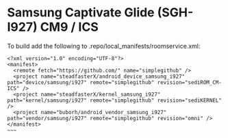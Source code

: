 # Samsung Captivate Glide (SGH-I927) CM9 / ICS

To build add the following to .repo/local_manifests/roomservice.xml:

~~~~
<?xml version="1.0" encoding="UTF-8"?>
<manifest>
  <remote fetch="https://github.com/" name="simplegithub" />
  <project name="steadfasterX/android_device_samsung_i927" path="device/samsung/i927" remote="simplegithub" revision="sediROM_CM-ICS" />
  <project name="steadfasterX/kernel_samsung_i927" path="kernel/samsung/i927" remote="simplegithub" revision="sediKERNEL" />
  <project name="buborh/android_vendor_samsung_i927" path="vendor/samsung/i927" remote="simplegithub" revision="omni" />
</manifest>
~~~
